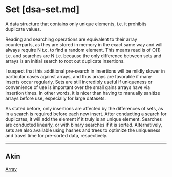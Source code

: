 # Set [dsa-set.md]

A data structure that contains only unique elements, i.e. it prohibits duplicate
values.

Reading and searching operations are equivalent to their array counterparts, as
they are stored in memory in the exact same way and will always require N t.c.
to find a random element. This means read is of O(1) t.c. and searches are
N t.c. because the only difference between sets and arrays is an initial search
to root out duplicate insertions.

I suspect that this additional pre-search in insertions will be mildly slower in
particular cases against arrays, and thus arrays are favorable if many inserts
occur regularly. Sets are still incredibly useful if uniqueness or convenience
of use is important over the small gains arrays have via insertion times. In
other words, it is nicer than having to manually sanitize arrays before use,
especially for large datasets.

As stated before, only insertions are affected by the differences of sets, as in
a search is required before each new insert. After conducting a search for
duplicates, it will add the element if it truly is an unique element. Searches
are conducted linearly, or with binary searches if it is sorted. Alternatively,
sets are also available using hashes and trees to optimize the uniqueness and
travel time for pre-sorted data, respectively.

---

## Akin
[Array](dsa-array.md)
